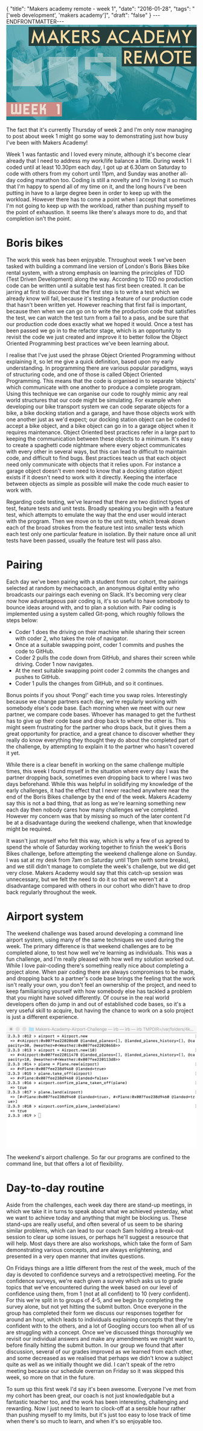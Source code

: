 {
  "title": "Makers academy remote - week 1",
  "date": "2016-01-28",
  "tags": "['web development', 'makers academy']",
  "draft": "false"
}
---ENDFRONTMATTER---
![Makers Academy remote week 1](media/makers-academy-remote-week-1-header.png "Makers Academy remote week 1")

The fact that it's currently Thursday of week 2 and I'm only now managing to post about week 1 might go some way to demonstrating just how busy I've been with Makers Academy!

Week 1 was fantastic and I loved every minute, although it's become clear already that I need to address my work/life balance a little. During week 1 I coded until at least 10.30pm each day, I got up at 6.30am on Saturday to code with others from my cohort until 11pm, and Sunday was another all-day coding marathon too. Coding is still a novelty and I'm loving it so much that I'm happy to spend all of my time on it, and the long hours I've been putting in have to a large degree been in order to keep up with the workload. However there has to come a point when I accept that sometimes I'm not going to keep up with the workload, rather than pushing myself to the point of exhaustion. It seems like there's always more to do, and that completion isn't the point.

# Boris bikes

The work this week has been enjoyable. Throughout week 1 we've been tasked with building a command line version of London's Boris Bikes bike rental system, with a strong emphasis on learning the principles of TDD (Test Driven Development) along the way. According to TDD no production code can be written until a suitable test has first been created. It can be jarring at first to discover that the first step is to write a test which we already know will fail, because it's testing a feature of our production code that hasn't been written yet. However reaching that first fail is important, because then when we can go on to write the production code that satisfies the test, we can watch the test turn from a fail to a pass, and be sure that our production code does exactly what we hoped it would. Once a test has been passed we go in to the refactor stage, which is an opportunity to revisit the code we just created and improve it to better follow the Object Oriented Programming best practices we've been learning about.

I realise that I've just used the phrase Object Oriented Programming without explaining it, so let me give a quick definition, based upon my early understanding. In programming there are various popular paradigms, ways of structuring code, and one of those is called Object Oriented Programming. This means that the code is organised in to separate ‘objects' which communicate with one another to produce a complete program. Using this technique we can organise our code to roughly mimic any real world structures that our code might be simulating. For example when developing our bike transport system we can code separate objects for a bike, a bike docking station and a garage, and have those objects work with one another just as we'd expect; our docking station object can be coded to accept a bike object, and a bike object can go in to a garage object when it requires maintenance. Object Oriented best practices refer in a large part to keeping the communication between these objects to a minimum. It's easy to create a spaghetti code nightmare where every object communicates with every other in several ways, but this can lead to difficult to maintain code, and difficult to find bugs. Best practices teach us that each object need only communicate with objects that it relies upon. For instance a garage object doesn't even need to know that a docking station object exists if it doesn't need to work with it directly. Keeping the interface between objects as simple as possible will make the code much easier to work with.

Regarding code testing, we've learned that there are two distinct types of test, feature tests and unit tests. Broadly speaking you begin with a feature test, which attempts to emulate the way that the end user would interact with the program. Then we move on to the unit tests, which break down each of the broad strokes from the feature test into smaller tests which each test only one particular feature in isolation. By their nature once all unit tests have been passed, usually the feature test will pass also.

# Pairing

Each day we've been pairing with a student from our cohort, the pairings selected at random by mechacoach, an anonymous digital entity who broadcasts our pairings each evening on Slack. It's becoming very clear now how advantageous pair coding is, it's so useful to have somebody to bounce ideas around with, and to plan a solution with. Pair coding is implemented using a system called Git-pong, which roughly follows the steps below:

- Coder 1 does the driving on their machine while sharing their screen with coder 2, who takes the role of navigator.
- Once at a suitable swapping point, coder 1 commits and pushes the code to GitHub.
- Coder 2 pulls the code down from GitHub, and shares their screen while driving. Coder 1 now navigates.
- At the next suitable swapping point coder 2 commits the changes and pushes to GitHub.
- Coder 1 pulls the changes from GitHub, and so it continues.

Bonus points if you shout ‘Pong!' each time you swap roles. Interestingly because we change partners each day, we're regularly working with somebody else's code base. Each morning when we meet with our new partner, we compare code bases. Whoever has managed to get the furthest has to give up their code base and drop back to where the other is. This might seem frustrating for the partner who drops back, but it gives them a great opportunity for practice, and a great chance to discover whether they really do know everything they thought they do about the completed part of the challenge, by attempting to explain it to the partner who hasn't covered it yet.

While there is a clear benefit in working on the same challenge multiple times, this week I found myself in the situation where every day I was the partner dropping back, sometimes even dropping back to where I was two days beforehand. While this was helpful in solidifying my knowledge of the early challenges, it had the effect that I never reached anywhere near the end of the Boris Bikes challenge by the end of the week. Makers Academy say this is not a bad thing, that as long as we're learning something new each day then nobody cares how many challenges we've completed. However my concern was that by missing so much of the later content I'd be at a disadvantage during the weekend challenge, when that knowledge might be required.

It wasn't just myself who felt this way, which is why a few of us agreed to spend the whole of Saturday working together to finish the week's Boris Bikes challenge, before attempting the weekend challenge alone on Sunday. I was sat at my desk from 7am on Saturday until 11pm (with some breaks), and we still didn't manage to complete the week's challenge, but we did get very close. Makers Academy would say that this catch-up session was unnecessary, but we felt the need to do it so that we weren't at a disadvantage compared with others in our cohort who didn't have to drop back regularly throughout the week.

# Airport system

The weekend challenge was based around developing a command line airport system, using many of the same techniques we used during the week. The primary difference is that weekend challenges are to be completed alone, to test how well we're learning as individuals. This was a fun challenge, and I'm really pleased with how well my solution worked out. While I love pair-coding there's something really nice about completing a project alone. When pair coding there are always compromises to be made, and dropping back to a partner's code base brings the feeling that the work isn't really your own, you don't feel an ownership of the project, and need to keep familiarising yourself with how somebody else has tackled a problem that you might have solved differently. Of course in the real world developers often do jump in and out of established code bases, so it's a very useful skill to acquire, but having the chance to work on a solo project is just a different experience.

![Makers Academy remote week 1 airport challenge](media/makers-academy-remote-week-1-airport-challenge.png "Makers Academy remote week 1 airport challenge")

<p class="image-caption">The weekend's airport challenge. So far our programs are confined to the command line, but that offers a lot of flexibility.</p>

# Day-to-day routine

Aside from the challenges, each week day there are stand-up meetings, in which we take it in turns to speak about what we achieved yesterday, what we want to achieve today and anything that might be blocking us. These stand-ups are really useful, and often several of us seem to be sharing similar problems, which can lead to our coach Sam holding a break-out session to clear up some issues, or perhaps he'll suggest a resource that will help. Most days there are also workshops, which take the form of Sam demonstrating various concepts, and are always enlightening, and presented in a very open manner that invites questions.

On Fridays things are a little different from the rest of the week, much of the day is devoted to confidence surveys and a retro(spective) meeting. For the confidence surveys, we're each given a survey which asks us to grade topics that we've encountered during the week based on our level of confidence using them, from 1 (not at all confident) to 10 (very confident). For this we're split in to groups of 4-5, and we begin by completing the survey alone, but not yet hitting the submit button. Once everyone in the group has completed their form we discuss our responses together for around an hour, which leads to individuals explaining concepts that they're confident with to the others, and a lot of Googling occurs too when all of us are struggling with a concept. Once we've discussed things thoroughly we revisit our individual answers and make any amendments we might want to, before finally hitting the submit button. In our group we found that after discussion, several of our grades improved as we learned from each other, and some decreased as we realised that perhaps we didn't know a subject quite as well as we initially thought we did. I can't speak of the retro meeting because our schedule overran on Friday so it was skipped this week, so more on that in the future.

To sum up this first week I'd say it's been awesome. Everyone I've met from my cohort has been great, our coach is not just knowledgable but a fantastic teacher too, and the work has been interesting, challenging and rewarding. Now I just need to learn to clock-off at a sensible hour rather than pushing myself to my limits, but it's just too easy to lose track of time when there's so much to learn, and when it's so enjoyable too.